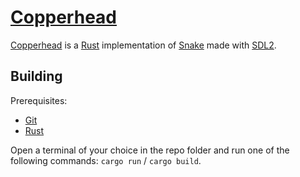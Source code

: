 # [Copperhead](https://github.com/Zorby-dev/copperhead)

[Copperhead](https://en.wikipedia.org/wiki/Eastern_copperhead) is a [Rust](https://rust-lang.org) implementation of [Snake](https://en.wikipedia.org/wiki/Snake_(video_game_genre)) made with [SDL2](https://www.libsdl.org/).

## Building

Prerequisites:
 - [Git](https://git-scm.com/)
 - [Rust](https://rust-lang.org)

Open a terminal of your choice in the repo folder and run one of the following commands: `cargo run` / `cargo build`.
